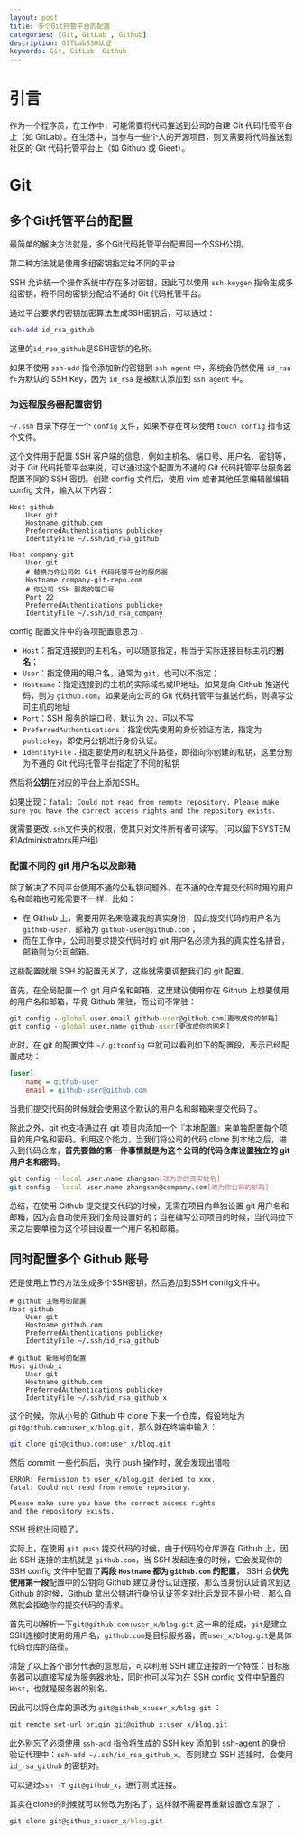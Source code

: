 ```yaml
---
layout: post
title: 多个Git托管平台的配置
categories: [Git, GitLab , Github]
description: GITLabSSH认证
keywords: Git, GitLab, Github
---
```


# 引言

作为一个程序员，在工作中，可能需要将代码推送到公司的自建 Git 代码托管平台上（如 GitLab）。在生活中，当参与一些个人的开源项目，则又需要将代码推送到社区的 Git 代码托管平台上（如 Github 或 Gieet）。


# Git

## 多个Git托管平台的配置

最简单的解决方法就是，多个Git代码托管平台配置同一个SSH公钥。

第二种方法就是使用多组密钥指定给不同的平台：

SSH 允许统一个操作系统中存在多对密钥，因此可以使用 `ssh-keygen` 指令生成多组密钥，将不同的密钥分配给不通的 Git 代码托管平台。

通过平台要求的密钥加密算法生成SSH密钥后，可以通过：

```bash
ssh-add id_rsa_github
```

这里的`id_rsa_github`是SSH密钥的名称。

如果不使用 `ssh-add` 指令添加新的密钥到 `ssh agent` 中，系统会仍然使用 `id_rsa` 作为默认的 SSH Key，因为 `id_rsa` 是被默认添加到 `ssh agent` 中。

### 为远程服务器配置密钥

`~/.ssh` 目录下存在一个 `config` 文件，如果不存在可以使用 `touch config` 指令这个文件。

这个文件用于配置 SSH 客户端的信息，例如主机名、端口号、用户名、密钥等，对于 Git 代码托管平台来说，可以通过这个配置为不通的 Git 代码托管平台服务器配置不同的 SSH 密钥。创建 config 文件后，使用 vim 或者其他任意编辑器编辑 config 文件，输入以下内容：

```text
Host github
    User git
    Hostname github.com
    PreferredAuthentications publickey
    IdentityFile ~/.ssh/id_rsa_github

Host company-git
    User git
    # 替换为你公司的 Git 代码托管平台的服务器
    Hostname company-git-repo.com
    # 你公司 SSH 服务的端口号
    Port 22
    PreferredAuthentications publickey
    IdentityFile ~/.ssh/id_rsa_company
```

config 配置文件中的各项配置意思为：

- `Host`：指定连接到的主机名，可以随意指定，相当于实际连接目标主机的**别名**；
- `User`：指定使用的用户名，通常为 `git`，也可以不指定；
- `Hostname`：指定连接到的主机的实际域名或IP地址。如果是向 Github 推送代码，则为 `github.com`，如果是向公司的 Git 代码托管平台推送代码，则填写公司主机的地址
- `Port`：SSH 服务的端口号，默认为 `22`，可以不写
- `PreferredAuthentications`：指定优先使用的身份验证方法，指定为`publickey`，即使用公钥进行身份认证。
- `IdentityFile`：指定要使用的私钥文件路径，即指向你创建的私钥，这里分别为不通的 Git 代码托管平台指定了不同的私钥

然后将**公钥**在对应的平台上添加SSH。

如果出现：`fatal: Could not read from remote repository. Please make sure you have the correct access rights and the repository exists.`

就需要更改`.ssh`文件夹的权限，使其只对文件所有者可读写。（可以留下SYSTEM和Administrators用户组）



### 配置不同的 git 用户名以及邮箱

除了解决了不同平台使用不通的公私钥问题外，在不通的仓库提交代码时用的用户名和邮箱也可能需要不一样，比如：

- 在 Github 上，需要用网名来隐藏我的真实身份，因此提交代码的用户名为 `github-user`，邮箱为 `github-user@github.com`；
- 而在工作中，公司则要求提交代码时的 git 用户名必须为我的真实姓名拼音，邮箱则为公司邮箱。

这些配置就跟 SSH 的配置无关了，这些就需要调整我们的 git 配置。

首先，在全局配置一个 git 用户名和邮箱，这里建议使用你在 Github 上想要使用的用户名和邮箱，毕竟 Github 常驻，而公司不常驻：

```cmd
git config --global user.email github-user@github.com[更改成你的邮箱]
git config --global user.name github-user[更改成你的网名]
```

此时，在 git 的配置文件 `~/.gitconfig` 中就可以看到如下的配置段，表示已经配置成功：

```ini
[user]
    name = github-user
    email = github-user@github.com
```

当我们提交代码的时候就会使用这个默认的用户名和邮箱来提交代码了。

除此之外，git 也支持通过在 git 项目内添加一个『本地配置』来单独配置每个项目的用户名和密码。利用这个能力，当我们将公司的代码 clone 到本地之后，进入到代码仓库，**首先要做的第一件事情就是为这个公司的代码仓库设置独立的 git 用户名和密码**。

```bash
git config --local user.name zhangsan[改为你的真实姓名]
git config --local user.name zhangsan@company.com[改为你公司的邮箱]
```

总结，在使用 Github 提交提交代码的时候，无需在项目内单独设置 git 用户名和邮箱，因为会自动使用我们全局设置好的；当在编写公司项目的时候，当代码拉下来之后要单独为这个项目设置一个用户名和邮箱。

## 同时配置多个 Github 账号

还是使用上节的方法生成多个SSH密钥，然后追加到SSH config文件中。

```text
# github 主账号的配置
Host github
    User git
    Hostname github.com
    PreferredAuthentications publickey
    IdentityFile ~/.ssh/id_rsa_github
    
# github 新账号的配置
Host github_x
    User git
    Hostname github.com
    PreferredAuthentications publickey
    IdentityFile ~/.ssh/id_rsa_github_x
```

这个时候，你从小号的 Github 中 clone 下来一个仓库，假设地址为 `git@github.com:user_x/blog.git`，那么就在终端中输入：

```bash
git clone git@github.com:user_x/blog.git
```

然后 commit 一些代码后，执行 push 操作时，就会发现出错啦：

```subunit
ERROR: Permission to user_x/blog.git denied to xxx.
fatal: Could not read from remote repository.

Please make sure you have the correct access rights
and the repository exists.
```

SSH 授权出问题了。

实际上，在使用 `git push` 提交代码的时候，由于代码的仓库源在 Github 上，因此 SSH 连接的主机就是 `github.com`，当 SSH 发起连接的时候，它会发现你的 SSH config 文件中配置了**两段 `Hostname` 都为 `github.com` 的配置**， SSH 会**优先使用第一段**配置中的公钥向 Github 建立身份认证连接。那么当身份认证请求到达 Github 的时候，Github 拿出公钥进行身份认证签名对比后发现不是小号，那么自然就会拒绝你的提交代码的请求。

首先可以解析一下`git@github.com:user_x/blog.git` 这一串的组成，`git`是建立SSH连接时使用的用户名，`github.com`是目标服务器，而`user_x/blog.git`是具体代码仓库的路径。

清楚了以上各个部分代表的意思后，可以利用 SSH 建立连接的一个特性：目标服务器可以直接写成为服务器地址，同时也可以写为在 SSH config 文件中配置的 `Host`，也就是服务器的别名。

因此可以将仓库的源改为 `git@github_x:user_x/blog.git` ：

```bash
git remote set-url origin git@github_x:user_x/blog.git
```

此外别忘了必须使用 `ssh-add` 指令将生成的 SSH key 添加到 ssh-agent 的身份验证代理中：`ssh-add ~/.ssh/id_rsa_github_x`。否则建立 SSH 连接时，会使用 `id_rsa_github` 的密钥对。

可以通过`ssh -T git@github_x`，进行测试连接。

其实在clone的时候就可以修改为别名了，这样就不需要再重新设置仓库源了：

```cmd
git clone git@github_x:user_x/blog.git
```

















